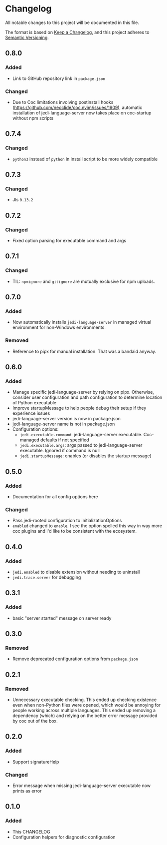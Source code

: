 # Changelog

All notable changes to this project will be documented in this file.

The format is based on [Keep a Changelog](https://keepachangelog.com/en/1.0.0/), and this project adheres to [Semantic Versioning](https://semver.org/spec/v2.0.0.html).

## 0.8.0

### Added

- Link to GitHub repository link in `package.json`

### Changed

- Due to Coc limitations involving postinstall hooks (https://github.com/neoclide/coc.nvim/issues/1909), automatic installation of jedi-language-server now takes place on coc-startup without npm scripts

## 0.7.4

### Changed

- `python3` instead of `python` in install script to be more widely compatible

## 0.7.3

### Changed

- Jls `0.13.2`

## 0.7.2

### Changed

- Fixed option parsing for executable command and args

## 0.7.1

### Changed

- TIL: `npmignore` and `gitignore` are mutually exclusive for npm uploads.

## 0.7.0

### Added

- Now automatically installs `jedi-language-server` in managed virtual environment for non-Windows environments.

### Removed

- Reference to pipx for manual installation. That was a bandaid anyway.

## 0.6.0

### Added

- Manage specific jedi-language-server by relying on pipx. Otherwise, consider user configuration and path configuration to determine location of Python executable
- Improve startupMessage to help people debug their setup if they experience issues
- jedi-language-server version is now in package.json
- jedi-language-server name is not in package.json
- Configuration options:
  - `jedi.executable.command`: jedi-language-server executable. Coc-managed defaults if not specified
  - `jedi.executable.args`: args passed to jedi-language-server executable. Ignored if command is null
  - `jedi.startupMessage`: enables (or disables the startup message)

## 0.5.0

### Added

- Documentation for all config options here

### Changed

- Pass jedi-rooted configuration to initializationOptions
- `enabled` changed to `enable`. I see the option spelled this way in way more coc plugins and I'd like to be consistent with the ecosystem.

## 0.4.0

### Added

- `jedi.enabled` to disable extension without needing to uninstall
- `jedi.trace.server` for debugging

## 0.3.1

### Added

- basic "server started" message on server ready

## 0.3.0

### Removed

- Remove deprecated configuration options from `package.json`

## 0.2.1

### Removed

- Unnecessary executable checking. This ended up checking existence even when non-Python files were opened, which would be annoying for people working across multiple languages. This ended up removing a dependency (which) and relying on the better error message provided by coc out of the box.

## 0.2.0

### Added

- Support signatureHelp

### Changed

- Error message when missing jedi-language-server executable now prints as error

## 0.1.0

### Added

- This CHANGELOG
- Configuration helpers for diagnostic configuration
